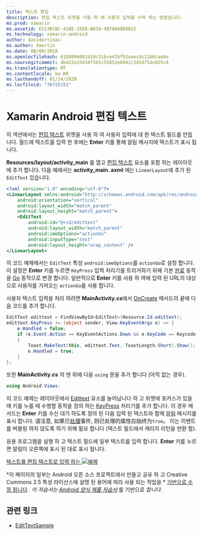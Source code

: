 ```yaml
---
title: 텍스트 편집
description: 편집 텍스트 위젯을 사용 하 여 사용자 입력을 수락 하는 방법입니다.
ms.prod: xamarin
ms.assetid: E513BCBC-438E-15E8-B83A-4B768A8E8B32
ms.technology: xamarin-android
author: davidortinau
ms.author: daortin
ms.date: 08/09/2018
ms.openlocfilehash: 6180896002d19c51bce47bf53aaecdc11b0cae6e
ms.sourcegitcommit: db422e33438f1b5c55852e6942c3d1d75dc025c4
ms.translationtype: MT
ms.contentlocale: ko-KR
ms.lasthandoff: 01/24/2020
ms.locfileid: "76725151"
---
```

# <a name="xamarinandroid-edit-text"></a>Xamarin Android 편집 텍스트

이 섹션에서는 [편집 텍스트](xref:Android.Widget.EditText) 위젯을 사용 하 여 사용자 입력에 대 한 텍스트 필드를 만듭니다. 필드에 텍스트를 입력 한 후에는 **Enter** 키를 통해 알림 메시지에 텍스트가 표시 됩니다.

**Resources/layout/activity_main** 를 열고 [편집 텍스트](xref:Android.Widget.EditText) 요소를 포함 하는 레이아웃에 추가 합니다. 다음 예에서는 **activity_main. axml** 에는 `LinearLayout`에 추가 된 `EditText` 있습니다.

```xml
<?xml version="1.0" encoding="utf-8"?>
<LinearLayout xmlns:android="http://schemas.android.com/apk/res/android"
    android:orientation="vertical"
    android:layout_width="match_parent"
    android:layout_height="match_parent">
    <EditText
        android:id="@+id/edittext"
        android:layout_width="match_parent"
        android:imeOptions="actionGo"
        android:inputType="text"
        android:layout_height="wrap_content" />
</LinearLayout>
```

이 코드 예제에서는 `EditText` 특성 `android:imeOptions`를 `actionGo`로 설정 합니다. 이 설정은 **Enter** 키를 누르면 `KeyPress` 입력 처리기를 트리거하기 위해 기본 [완료](https://developer.android.com/reference/android/view/inputmethod/EditorInfo#IME_ACTION_DONE) 동작을 [Go](https://developer.android.com/reference/android/view/inputmethod/EditorInfo#IME_ACTION_GO) 동작으로 변경 합니다.
일반적으로 **Enter** 키를 사용 하 여에 입력 된 URL의 대상으로 사용자를 가져오는 `actionGo`를 사용 합니다.

사용자 텍스트 입력을 처리 하려면 **MainActivity.cs**에서 [OnCreate](xref:Android.App.Activity.OnCreate*) 메서드의 끝에 다음 코드를 추가 합니다.

```csharp
EditText edittext = FindViewById<EditText>(Resource.Id.edittext);
edittext.KeyPress += (object sender, View.KeyEventArgs e) => {
    e.Handled = false;
    if (e.Event.Action == KeyEventActions.Down && e.KeyCode == Keycode.Enter)
    {
        Toast.MakeText(this, edittext.Text, ToastLength.Short).Show();
        e.Handled = true;
    }
};
```

또한 **MainActivity.cs** 의 맨 위에 다음 `using` 문을 추가 합니다 (아직 없는 경우).

```csharp
using Android.Views;
```

이 코드 예제는 레이아웃에서 [Edittext](xref:Android.Widget.EditText) 요소를 늘어납니다 하 고 위젯에 포커스가 있을 때 키를 누를 때 수행할 동작을 정의 하는 [KeyPress](xref:Android.Views.View.KeyPress) 처리기를 추가 합니다. 이 경우 메서드는 **Enter** 키를 수신 대기 하도록 정의 된 다음 입력 된 텍스트와 함께 [알림](xref:Android.Widget.Toast) 메시지를 표시 합니다. 请注意, 如果已[处理](xref:Android.Views.View.KeyEventArgs.Handled)事件, 则已处理的属性应始终为`true`。 이는 이벤트를 버블링 하지 않도록 하기 위해 필요 합니다 (텍스트 필드에서 캐리지 리턴을 반환 함).

응용 프로그램을 실행 하 고 텍스트 필드에 일부 텍스트를 입력 합니다. **Enter** 키를 누르면 알림이 오른쪽에 표시 된 대로 표시 됩니다.

[텍스트를 편집 텍스트로 입력 하는 ![예제](edit-text-images/edit-text-sml.png)](edit-text-images/edit-text.png#lightbox)

*이 페이지의 일부는 Android 오픈 소스 프로젝트에서 만들고 공유 하 고 Creative Commons 2.5 특성 라이선스에 설명 된 용어에 따라 사용 되는 작업을 * [기반으로 수정 됩니다](https://creativecommons.org/licenses/by/2.5/) *. 이 자습서는* [*Android 양식 제품 자습서*](https://developer.android.com/resources/tutorials/views/hello-formstuff.html) 를 기반으로 *합니다.*

## <a name="related-links"></a>관련 링크

- [EditTextSample](https://docs.microsoft.com/samples/xamarin/monodroid-samples/userinterface-edittextsample)
